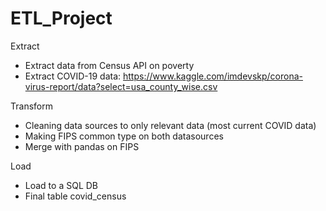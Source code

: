 # ETL_Project

Extract
- Extract data from Census API on poverty
- Extract COVID-19 data: https://www.kaggle.com/imdevskp/corona-virus-report/data?select=usa_county_wise.csv 

Transform
- Cleaning data sources to only relevant data (most current COVID data)
- Making FIPS common type on both datasources
- Merge with pandas on FIPS

Load
- Load to a SQL DB
- Final table covid_census


